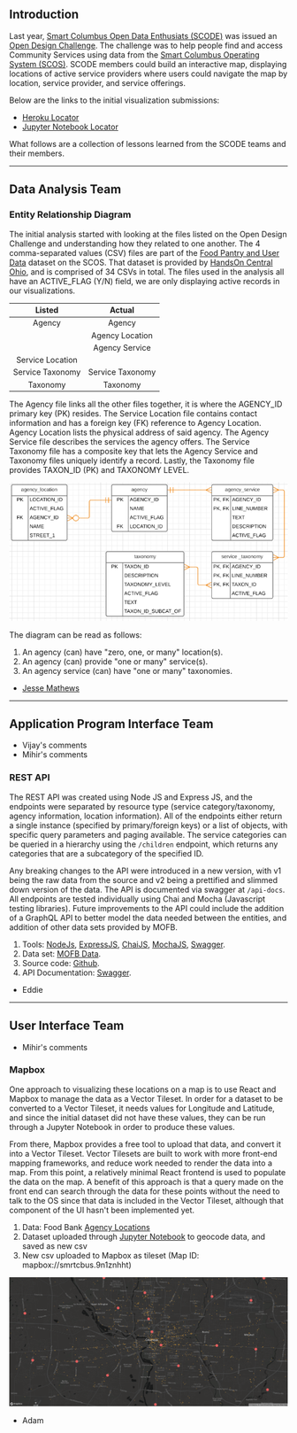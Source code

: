 ## Introduction
Last year, [Smart Columbus Open Data Enthusiats (SCODE)](https://www.scodemeetup.org/) was issued an [Open Design Challenge](https://github.com/SCODEMeetup/locator-jekyll/blob/release-v2.0/HACKABLE-SNACK.md). The challenge was to help people find and access
Community Services using data from the [Smart Columbus Operating System (SCOS)](https://www.smartcolumbusos.com/). SCODE members could build an interactive map, displaying locations of active service providers where users could navigate the map by location, service provider, and service offerings.

Below are the links to the initial visualization submissions:
- [Heroku Locator](https://cbus-community-service-locator.herokuapp.com/)
- [Jupyter Notebook Locator](https://github.com/SCODEMeetup/community-services-locator-ui-2)

What follows are a collection of lessons learned from the SCODE teams and their members.

---
## Data Analysis Team
### Entity Relationship Diagram
The initial analysis started with looking at the files listed on the Open Design Challenge and understanding how they related to one another. The 4 comma-separated values (CSV) files are part of the [Food Pantry and User Data](https://ckan.smartcolumbusos.com/dataset/food-pantry-and-user-data) dataset on the SCOS. That dataset is provided by [HandsOn Central Ohio](https://handsoncentralohio.org/), and is comprised of 34 CSVs in total. The files used in the analysis all have an ACTIVE_FLAG (Y/N) field, we are only displaying active records in our visualizations.

| Listed            | Actual            |
|:-:                |:-:                |
| Agency            | Agency            |
|                   | Agency Location   |
|                   | Agency Service    |
| Service Location  |                   |
| Service Taxonomy  | Service Taxonomy  |
| Taxonomy          | Taxonomy          |

The Agency file links all the other files together, it is where the AGENCY_ID primary key (PK) resides. The Service Location file contains contact information and has a foreign key (FK) reference to Agency Location. Agency Location lists the physical address of said agency. The Agency Service file describes the services the agency offers. The Service Taxonomy file has a composite key that lets the Agency Service and Taxonomy files uniquely identify a record. Lastly, the Taxonomy file provides TAXON_ID (PK) and TAXONOMY LEVEL. 

![Image of Entity Relationship Diagram](/img/EntityRelationshipDiagram.PNG)

The diagram can be read as follows:
1. An agency (can) have "zero, one, or many" location(s).
2. An agency (can) provide "one or many" service(s).
3. An agency service (can) have "one or many" taxonomies.

- [Jesse Mathews](https://www.linkedin.com/in/jesse-mathews-20662450/)

---
## Application Program Interface Team
- Vijay's comments
- Mihir's comments

### REST API
The REST API was created using Node JS and Express JS, and the endpoints were separated by resource type (service category/taxonomy, agency information, location information). All of the endpoints either return a single instance (specified by primary/foreign keys) or a list of objects, with specific query parameters and paging available. The service categories can be queried in a hierarchy using the `/children` endpoint, which returns any categories that are a subcategory of the specified ID.

Any breaking changes to the API were introduced in a new version, with v1 being the raw data from the source and v2 being a prettified and slimmed down version of the data. The API is documented via swagger at `/api-docs`.  All endpoints are tested individually using Chai and Mocha (Javascript testing libraries). Future improvements to the API could include the addition of a GraphQL API to better model the data needed between the entities, and addition of other data sets provided by MOFB.

1. Tools: [NodeJs](https://nodejs.org/en/), [ExpressJS](https://expressjs.com/), [ChaiJS](https://www.chaijs.com/), [MochaJS](https://mochajs.org/), [Swagger](https://swagger.io/).
2. Data set: [MOFB Data](https://ckan.smartcolumbusos.com/dataset/food-pantry-and-user-data).
3. Source code: [Github](https://github.com/SCODEMeetup/mofb-api).
4. API Documentation: [Swagger](https://mofb-api.appspot.com/api-docs/).

- Eddie

---
## User Interface Team
- Mihir's comments

### Mapbox
One approach to visualizing these locations on a map is to use React and Mapbox to manage the data as a Vector Tileset. In order for a dataset to be converted to a Vector Tileset, it needs values for Longitude and Latitude, and since the initial dataset did not have these values, they can be run through a Jupyter Notebook in order to produce these values.

From there, Mapbox provides a free tool to upload that data, and convert it into a Vector Tileset. Vector Tilesets are built to work with more front-end mapping frameworks, and reduce work needed to render the data into a map. From this point, a relatively minimal React frontend is used to populate the data on the map. A benefit of this approach is that a query made on the front end can search through the data for these points without the need to talk to the OS since that data is included in the Vector Tileset, although that component of the UI hasn't been implemented yet.

1. Data: Food Bank [Agency Locations](https://ckan.smartcolumbusos.com/dataset/b0390b58-35c9-45e8-8a2d-d2472b20d65f/resource/570a8e02-fb0e-4cee-895b-3b32bd740650)
2. Dataset uploaded through [Jupyter Notebook](https://jupyter.org/) to geocode data, and saved as new csv
3. New csv uploaded to Mapbox as tileset (Map ID: mapbox://smrtcbus.9n1znhht)

![Map](img/Locations.png)

- Adam
